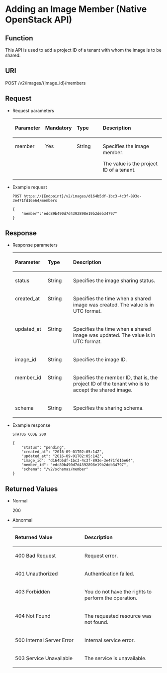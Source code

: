 # Adding an Image Member \(Native OpenStack API\)<a name="EN-US_TOPIC_0036994317"></a>

## Function<a name="section59471393"></a>

This API is used to add a project ID of a tenant with whom the image is to be shared.

## URI<a name="section65480490"></a>

POST /v2/images/\{image\_id\}/members

## Request<a name="section52453505"></a>

-   Request parameters

    <a name="table31018281142633"></a>
    <table><thead align="left"><tr id="row35509333142633"><th class="cellrowborder" valign="top" width="13.389999999999999%" id="mcps1.1.5.1.1"><p id="p57683706142633"><a name="p57683706142633"></a><a name="p57683706142633"></a>Parameter</p>
    </th>
    <th class="cellrowborder" valign="top" width="19.88%" id="mcps1.1.5.1.2"><p id="p41868624142633"><a name="p41868624142633"></a><a name="p41868624142633"></a>Mandatory</p>
    </th>
    <th class="cellrowborder" valign="top" width="19.13%" id="mcps1.1.5.1.3"><p id="p35915390142633"><a name="p35915390142633"></a><a name="p35915390142633"></a>Type</p>
    </th>
    <th class="cellrowborder" valign="top" width="47.599999999999994%" id="mcps1.1.5.1.4"><p id="p23465517142633"><a name="p23465517142633"></a><a name="p23465517142633"></a>Description</p>
    </th>
    </tr>
    </thead>
    <tbody><tr id="row21658757142633"><td class="cellrowborder" valign="top" width="13.389999999999999%" headers="mcps1.1.5.1.1 "><p id="p9528877142633"><a name="p9528877142633"></a><a name="p9528877142633"></a>member</p>
    </td>
    <td class="cellrowborder" valign="top" width="19.88%" headers="mcps1.1.5.1.2 "><p id="p33641549142633"><a name="p33641549142633"></a><a name="p33641549142633"></a>Yes</p>
    </td>
    <td class="cellrowborder" valign="top" width="19.13%" headers="mcps1.1.5.1.3 "><p id="p40610958142633"><a name="p40610958142633"></a><a name="p40610958142633"></a>String</p>
    </td>
    <td class="cellrowborder" valign="top" width="47.599999999999994%" headers="mcps1.1.5.1.4 "><p id="p19199817142646"><a name="p19199817142646"></a><a name="p19199817142646"></a>Specifies the image member.</p>
    <p id="p958017914274"><a name="p958017914274"></a><a name="p958017914274"></a>The value is the project ID of a tenant.</p>
    </td>
    </tr>
    </tbody>
    </table>


-   Example request

    ```
    POST https://{Endpoint}/v2/images/d164b5df-1bc3-4c3f-893e-3e471fd16e64/members
    ```

    ```
    {
        "member":"edc89b490d7d4392898e19b2deb34797"
    }
    ```


## Response<a name="section2319502"></a>

-   Response parameters

    <a name="table170389018811"></a>
    <table><thead align="left"><tr id="row1730386618811"><th class="cellrowborder" valign="top" width="21.91%" id="mcps1.1.4.1.1"><p id="p5943589418811"><a name="p5943589418811"></a><a name="p5943589418811"></a>Parameter</p>
    </th>
    <th class="cellrowborder" valign="top" width="16.99%" id="mcps1.1.4.1.2"><p id="p4957807018811"><a name="p4957807018811"></a><a name="p4957807018811"></a>Type</p>
    </th>
    <th class="cellrowborder" valign="top" width="61.1%" id="mcps1.1.4.1.3"><p id="p5640070618811"><a name="p5640070618811"></a><a name="p5640070618811"></a>Description</p>
    </th>
    </tr>
    </thead>
    <tbody><tr id="row25955412182112"><td class="cellrowborder" valign="top" width="21.91%" headers="mcps1.1.4.1.1 "><p id="p30073002105145"><a name="p30073002105145"></a><a name="p30073002105145"></a>status</p>
    </td>
    <td class="cellrowborder" valign="top" width="16.99%" headers="mcps1.1.4.1.2 "><p id="p8906282105145"><a name="p8906282105145"></a><a name="p8906282105145"></a>String</p>
    </td>
    <td class="cellrowborder" valign="top" width="61.1%" headers="mcps1.1.4.1.3 "><p id="p50320231105145"><a name="p50320231105145"></a><a name="p50320231105145"></a>Specifies the image sharing status.</p>
    </td>
    </tr>
    <tr id="row3995446182130"><td class="cellrowborder" valign="top" width="21.91%" headers="mcps1.1.4.1.1 "><p id="p42008850105145"><a name="p42008850105145"></a><a name="p42008850105145"></a>created_at</p>
    </td>
    <td class="cellrowborder" valign="top" width="16.99%" headers="mcps1.1.4.1.2 "><p id="p3960824105145"><a name="p3960824105145"></a><a name="p3960824105145"></a>String</p>
    </td>
    <td class="cellrowborder" valign="top" width="61.1%" headers="mcps1.1.4.1.3 "><p id="p52391359105145"><a name="p52391359105145"></a><a name="p52391359105145"></a>Specifies the time when a shared image was created. The value is in UTC format.</p>
    </td>
    </tr>
    <tr id="row505449918811"><td class="cellrowborder" valign="top" width="21.91%" headers="mcps1.1.4.1.1 "><p id="p8357119105145"><a name="p8357119105145"></a><a name="p8357119105145"></a>updated_at</p>
    </td>
    <td class="cellrowborder" valign="top" width="16.99%" headers="mcps1.1.4.1.2 "><p id="p3117216105145"><a name="p3117216105145"></a><a name="p3117216105145"></a>String</p>
    </td>
    <td class="cellrowborder" valign="top" width="61.1%" headers="mcps1.1.4.1.3 "><p id="p51167945105145"><a name="p51167945105145"></a><a name="p51167945105145"></a>Specifies the time when a shared image was updated. The value is in UTC format. </p>
    </td>
    </tr>
    <tr id="row57822993182152"><td class="cellrowborder" valign="top" width="21.91%" headers="mcps1.1.4.1.1 "><p id="p56013058105145"><a name="p56013058105145"></a><a name="p56013058105145"></a>image_id</p>
    </td>
    <td class="cellrowborder" valign="top" width="16.99%" headers="mcps1.1.4.1.2 "><p id="p13537362105145"><a name="p13537362105145"></a><a name="p13537362105145"></a>String</p>
    </td>
    <td class="cellrowborder" valign="top" width="61.1%" headers="mcps1.1.4.1.3 "><p id="p22784520105145"><a name="p22784520105145"></a><a name="p22784520105145"></a>Specifies the image ID.</p>
    </td>
    </tr>
    <tr id="row13561662182215"><td class="cellrowborder" valign="top" width="21.91%" headers="mcps1.1.4.1.1 "><p id="p34026356105145"><a name="p34026356105145"></a><a name="p34026356105145"></a>member_id</p>
    </td>
    <td class="cellrowborder" valign="top" width="16.99%" headers="mcps1.1.4.1.2 "><p id="p42845703105145"><a name="p42845703105145"></a><a name="p42845703105145"></a>String</p>
    </td>
    <td class="cellrowborder" valign="top" width="61.1%" headers="mcps1.1.4.1.3 "><p id="p47949893105145"><a name="p47949893105145"></a><a name="p47949893105145"></a>Specifies the member ID, that is, the project ID of the tenant who is to accept the shared image.</p>
    </td>
    </tr>
    <tr id="row31851202182230"><td class="cellrowborder" valign="top" width="21.91%" headers="mcps1.1.4.1.1 "><p id="p58862775105145"><a name="p58862775105145"></a><a name="p58862775105145"></a>schema</p>
    </td>
    <td class="cellrowborder" valign="top" width="16.99%" headers="mcps1.1.4.1.2 "><p id="p54265792105145"><a name="p54265792105145"></a><a name="p54265792105145"></a>String</p>
    </td>
    <td class="cellrowborder" valign="top" width="61.1%" headers="mcps1.1.4.1.3 "><p id="p33453007105145"><a name="p33453007105145"></a><a name="p33453007105145"></a>Specifies the sharing schema.</p>
    </td>
    </tr>
    </tbody>
    </table>

-   Example response

    ```
    STATUS CODE 200
    ```

    ```
    {
        "status": "pending",
        "created_at": "2016-09-01T02:05:14Z",
        "updated_at": "2016-09-01T02:05:14Z",
        "image_id": "d164b5df-1bc3-4c3f-893e-3e471fd16e64",
        "member_id": "edc89b490d7d4392898e19b2deb34797",
        "schema": "/v2/schemas/member"
    }
    ```


## Returned Values<a name="section61374531"></a>

-   Normal

    200

-   Abnormal

    <a name="table271454817439"></a>
    <table><thead align="left"><tr id="row3541095017439"><th class="cellrowborder" valign="top" width="46.54%" id="mcps1.1.3.1.1"><p id="p4971469317439"><a name="p4971469317439"></a><a name="p4971469317439"></a><strong id="b14553633204359"><a name="b14553633204359"></a><a name="b14553633204359"></a>Returned Value</strong></p>
    </th>
    <th class="cellrowborder" valign="top" width="53.459999999999994%" id="mcps1.1.3.1.2"><p id="p35835717439"><a name="p35835717439"></a><a name="p35835717439"></a><strong id="b84235270616929"><a name="b84235270616929"></a><a name="b84235270616929"></a>Description</strong></p>
    </th>
    </tr>
    </thead>
    <tbody><tr id="row2902697417439"><td class="cellrowborder" valign="top" width="46.54%" headers="mcps1.1.3.1.1 "><p id="p237466317439"><a name="p237466317439"></a><a name="p237466317439"></a>400 Bad Request</p>
    </td>
    <td class="cellrowborder" valign="top" width="53.459999999999994%" headers="mcps1.1.3.1.2 "><p id="p5812997617439"><a name="p5812997617439"></a><a name="p5812997617439"></a>Request error.</p>
    </td>
    </tr>
    <tr id="row5340773917439"><td class="cellrowborder" valign="top" width="46.54%" headers="mcps1.1.3.1.1 "><p id="p3105962817439"><a name="p3105962817439"></a><a name="p3105962817439"></a>401 Unauthorized</p>
    </td>
    <td class="cellrowborder" valign="top" width="53.459999999999994%" headers="mcps1.1.3.1.2 "><p id="p3280197817439"><a name="p3280197817439"></a><a name="p3280197817439"></a>Authentication failed.</p>
    </td>
    </tr>
    <tr id="row2678235117439"><td class="cellrowborder" valign="top" width="46.54%" headers="mcps1.1.3.1.1 "><p id="p2188683517439"><a name="p2188683517439"></a><a name="p2188683517439"></a>403 Forbidden</p>
    </td>
    <td class="cellrowborder" valign="top" width="53.459999999999994%" headers="mcps1.1.3.1.2 "><p id="p2800317417439"><a name="p2800317417439"></a><a name="p2800317417439"></a>You do not have the rights to perform the operation.</p>
    </td>
    </tr>
    <tr id="row16775501191954"><td class="cellrowborder" valign="top" width="46.54%" headers="mcps1.1.3.1.1 "><p id="p19013873191957"><a name="p19013873191957"></a><a name="p19013873191957"></a>404 Not Found</p>
    </td>
    <td class="cellrowborder" valign="top" width="53.459999999999994%" headers="mcps1.1.3.1.2 "><p id="p63728762191957"><a name="p63728762191957"></a><a name="p63728762191957"></a>The requested resource was not found.</p>
    </td>
    </tr>
    <tr id="row5070198217439"><td class="cellrowborder" valign="top" width="46.54%" headers="mcps1.1.3.1.1 "><p id="p1321988617439"><a name="p1321988617439"></a><a name="p1321988617439"></a>500 Internal Server Error</p>
    </td>
    <td class="cellrowborder" valign="top" width="53.459999999999994%" headers="mcps1.1.3.1.2 "><p id="p6417782617439"><a name="p6417782617439"></a><a name="p6417782617439"></a>Internal service error.</p>
    </td>
    </tr>
    <tr id="row4072952517439"><td class="cellrowborder" valign="top" width="46.54%" headers="mcps1.1.3.1.1 "><p id="p1075724317439"><a name="p1075724317439"></a><a name="p1075724317439"></a>503 Service Unavailable</p>
    </td>
    <td class="cellrowborder" valign="top" width="53.459999999999994%" headers="mcps1.1.3.1.2 "><p id="p6603036117439"><a name="p6603036117439"></a><a name="p6603036117439"></a>The service is unavailable.</p>
    </td>
    </tr>
    </tbody>
    </table>


